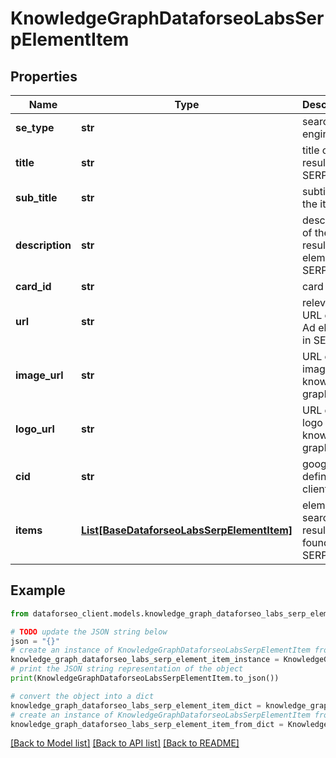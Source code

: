 # KnowledgeGraphDataforseoLabsSerpElementItem


## Properties

Name | Type | Description | Notes
------------ | ------------- | ------------- | -------------
**se_type** | **str** | search engine type | [optional] 
**title** | **str** | title of the result in SERP | [optional] 
**sub_title** | **str** | subtitle of the item | [optional] 
**description** | **str** | description of the results element in SERP | [optional] 
**card_id** | **str** | card id | [optional] 
**url** | **str** | relevant URL of the Ad element in SERP | [optional] 
**image_url** | **str** | URL of the image from knowledge graph | [optional] 
**logo_url** | **str** | URL of the logo from knowledge graph | [optional] 
**cid** | **str** | google-defined client id | [optional] 
**items** | [**List[BaseDataforseoLabsSerpElementItem]**](BaseDataforseoLabsSerpElementItem.md) | elements of search results found in SERP | [optional] 

## Example

```python
from dataforseo_client.models.knowledge_graph_dataforseo_labs_serp_element_item import KnowledgeGraphDataforseoLabsSerpElementItem

# TODO update the JSON string below
json = "{}"
# create an instance of KnowledgeGraphDataforseoLabsSerpElementItem from a JSON string
knowledge_graph_dataforseo_labs_serp_element_item_instance = KnowledgeGraphDataforseoLabsSerpElementItem.from_json(json)
# print the JSON string representation of the object
print(KnowledgeGraphDataforseoLabsSerpElementItem.to_json())

# convert the object into a dict
knowledge_graph_dataforseo_labs_serp_element_item_dict = knowledge_graph_dataforseo_labs_serp_element_item_instance.to_dict()
# create an instance of KnowledgeGraphDataforseoLabsSerpElementItem from a dict
knowledge_graph_dataforseo_labs_serp_element_item_from_dict = KnowledgeGraphDataforseoLabsSerpElementItem.from_dict(knowledge_graph_dataforseo_labs_serp_element_item_dict)
```
[[Back to Model list]](../README.md#documentation-for-models) [[Back to API list]](../README.md#documentation-for-api-endpoints) [[Back to README]](../README.md)


